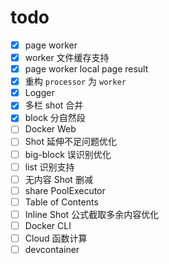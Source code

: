 # todo

- [x] page worker
- [x] worker 文件缓存支持
- [x] page worker local page result
- [x] 重构 `processor` 为 `worker`
- [x] Logger
- [x] 多栏 shot 合并
- [x] block 分自然段
- [ ] Docker Web
- [ ] Shot 延伸不足问题优化
- [ ] big-block 误识别优化
- [ ] list 识别支持
- [ ] 无内容 Shot 删减
- [ ] share PoolExecutor
- [ ] Table of Contents
- [ ] Inline Shot 公式截取多余内容优化
- [ ] Docker CLI
- [ ] Cloud 函数计算
- [ ] devcontainer
